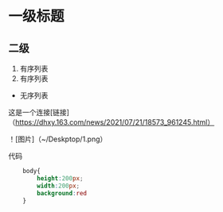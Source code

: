 # 一级标题
## 二级

1. 有序列表
2. 有序列表

* 无序列表

这是一个连接[链接]（https://dhxy.163.com/news/2021/07/21/18573_961245.html）

！[图片]（~/Deskptop/1.png）

代码

```css
    body{
        height:200px;
        width:200px;
        background:red
    }
```